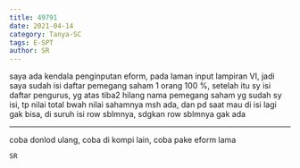 ```yaml
---
title: 49791
date: 2021-04-14
category: Tanya-SC
tags: E-SPT
author: SR
---
```


saya ada kendala penginputan eform, pada laman input lampiran VI, jadi saya sudah isi daftar pemegang saham 1 orang 100 %, setelah itu sy isi daftar pengurus, yg atas tiba2 hilang nama pemegang saham yg sudah sy isi, tp nilai total bwah nilai sahamnya msh ada, dan pd saat mau di isi lagi gak bisa, di suruh isi row sblmnya, sdgkan row sblmnya gak ada

---

coba donlod ulang, coba di kompi lain, coba pake eform lama

`SR`
